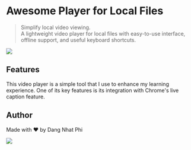 # Awesome Player for Local Files

> Simplify local video viewing.  
> A lightweight video player for local files with easy-to-use interface, offline support, and useful keyboard shortcuts.

![](images/demo.gif)

## Features
This video player is a simple tool that I use to enhance my learning experience. One of its key features is its integration with Chrome's live caption feature.


## Author

<p>Made with ❤️ by Dang Nhat Phi</p>
<img src="./images/quote.svg" style="max-width: 100%;">
